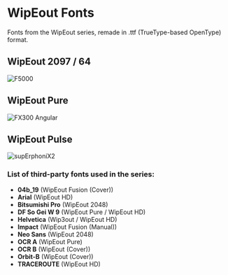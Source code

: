 # WipEout Fonts
Fonts from the WipEout series, remade in .ttf (TrueType-based OpenType) format.

## WipEout 2097 / 64
![F5000](https://user-images.githubusercontent.com/62298614/113145138-59f03f00-922e-11eb-9af1-9008e912aaba.png)

## WipEout Pure
![FX300 Angular](https://user-images.githubusercontent.com/62298614/112227463-024f4380-8c30-11eb-9b1d-627257dc73e6.png)

## WipEout Pulse
![supErphoniX2](https://user-images.githubusercontent.com/62298614/113351485-3e268f00-933b-11eb-98a5-3374dba12380.png)

### List of third-party fonts used in the series:

- **04b_19** (WipEout Fusion (Cover))  
- **Arial** (WipEout HD)  
- **Bitsumishi Pro** (WipEout 2048)  
- **DF So Gei W 9** (WipEout Pure / WipEout HD)  
- **Helvetica** (Wip3out / WipEout HD)  
- **Impact** (WipEout Fusion (Manual))  
- **Neo Sans** (WipEout 2048)  
- **OCR A** (WipEout Pure)  
- **OCR B** (WipEout (Cover))  
- **Orbit-B** (WipEout (Cover))  
- **TRACEROUTE** (WipEout HD)  
